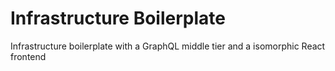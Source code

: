 # Infrastructure Boilerplate

Infrastructure boilerplate with a GraphQL middle tier and a isomorphic React frontend
